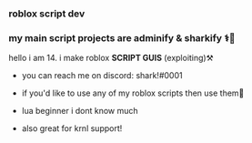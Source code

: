 ### roblox script dev

### my main script projects are adminify & sharkify ⚕️🦈

hello i am  14. i make roblox **SCRIPT GUIS** (exploiting)⚒️

- you can reach me on discord: shark!#0001

- if you'd like to use any of my roblox scripts then use them👀

- lua beginner i dont know much

- also great for krnl support!



